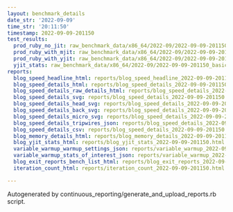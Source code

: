 ```yaml
---
layout: benchmark_details
date_str: '2022-09-09'
time_str: '20:11:50'
timestamp: 2022-09-09-201150
test_results:
  prod_ruby_no_jit: raw_benchmark_data/x86_64/2022-09/2022-09-09-201150_basic_benchmark_prod_ruby_no_jit.json
  prod_ruby_with_mjit: raw_benchmark_data/x86_64/2022-09/2022-09-09-201150_basic_benchmark_prod_ruby_with_mjit.json
  prod_ruby_with_yjit: raw_benchmark_data/x86_64/2022-09/2022-09-09-201150_basic_benchmark_prod_ruby_with_yjit.json
  yjit_stats: raw_benchmark_data/x86_64/2022-09/2022-09-09-201150_basic_benchmark_yjit_stats.json
reports:
  blog_speed_headline_html: reports/blog_speed_headline_2022-09-09-201150.html
  blog_speed_details_html: reports/blog_speed_details_2022-09-09-201150.html
  blog_speed_details_raw_details_html: reports/blog_speed_details_2022-09-09-201150.raw_details.html
  blog_speed_details_svg: reports/blog_speed_details_2022-09-09-201150.svg
  blog_speed_details_head_svg: reports/blog_speed_details_2022-09-09-201150.head.svg
  blog_speed_details_back_svg: reports/blog_speed_details_2022-09-09-201150.back.svg
  blog_speed_details_micro_svg: reports/blog_speed_details_2022-09-09-201150.micro.svg
  blog_speed_details_tripwires_json: reports/blog_speed_details_2022-09-09-201150.tripwires.json
  blog_speed_details_csv: reports/blog_speed_details_2022-09-09-201150.csv
  blog_memory_details_html: reports/blog_memory_details_2022-09-09-201150.html
  blog_yjit_stats_html: reports/blog_yjit_stats_2022-09-09-201150.html
  variable_warmup_warmup_settings_json: reports/variable_warmup_2022-09-09-201150.warmup_settings.json
  variable_warmup_stats_of_interest_json: reports/variable_warmup_2022-09-09-201150.stats_of_interest.json
  blog_exit_reports_bench_list_html: reports/blog_exit_reports_2022-09-09-201150.bench_list.html
  iteration_count_html: reports/iteration_count_2022-09-09-201150.html

---
```

Autogenerated by continuous_reporting/generate_and_upload_reports.rb script.
